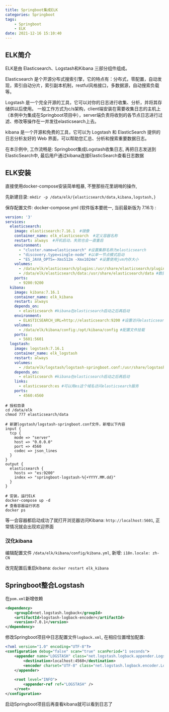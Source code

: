 ```yaml
---
title: Springboot集成ELK
categories: Springboot
tags:
    - Springboot
    - ELK
date: 2021-12-16 15:10:40
---
```


## ELK简介

ELK是由 Elasticsearch、Logstash和Kibana 三部分组件组成。

Elasticsearch 是个开源分布式搜索引擎，它的特点有：分布式，零配置，自动发现，索引自动分片，索引副本机制，restful风格接口，多数据源，自动搜索负载等。

Logstash 是一个完全开源的工具，它可以对你的日志进行收集、分析，并将其存储供以后使用。
一般工作方式为c/s架构，client端安装在需要收集日志的主机上（本例中为集成在Springboot项目中），server端负责将收到的各节点日志进行过滤、修改等操作在一并发往elasticsearch上去。

kibana 是一个开源和免费的工具，它可以为 Logstash 和 ElasticSearch 提供的日志分析友好的 Web 界面，可以帮助您汇总、分析和搜索重要数据日志。

在本示例中, 工作流畅是: Springboot集成Logstash收集日志, 再把日志发送到ElasticSearch中, 最后用户通过kibana连接ElasticSearch查看日志数据

## ELK安装

直接使用docker-compose安装简单粗暴, 不整那些花里胡哨的操作,

先新建目录: `mkdir -p /data/elk/{elasticsearch/data,kibana,logstash,}`

保存配置文件: docker-compose.yml (软件版本要统一, 当前最新版为 7.16.1) :

```yaml
version: '3'
services:
  elasticsearch:
    image: elasticsearch:7.16.1  #镜像
    container_name: elk_elasticsearch  #定义容器名称
    restart: always  #开机启动，失败也会一直重启
    environment:
      - "cluster.name=elasticsearch" #设置集群名称为elasticsearch
      - "discovery.type=single-node" #以单一节点模式启动
      - "ES_JAVA_OPTS=-Xms512m -Xmx1024m" #设置使用jvm内存大小
    volumes:
      - /data/elk/elasticsearch/plugins:/usr/share/elasticsearch/plugins #插件文件挂载
      - /data/elk/elasticsearch/data:/usr/share/elasticsearch/data #数据文件挂载
    ports:
      - 9200:9200
  kibana:
    image: kibana:7.16.1
    container_name: elk_kibana
    restart: always
    depends_on:
      - elasticsearch #kibana在elasticsearch启动之后再启动
    environment:
      - ELASTICSEARCH_URL=http://elasticsearch:9200 #设置访问elasticsearch的地址
    volumes:
      - /data/elk/kibana/config:/opt/kibana/config #配置文件挂载
    ports:
      - 5601:5601
  logstash:
    image: logstash:7.16.1
    container_name: elk_logstash
    restart: always
    volumes:
      - /data/elk/logstash/logstash-springboot.conf:/usr/share/logstash/pipeline/logstash.conf #挂载logstash的配置文件
    depends_on:
      - elasticsearch #kibana在elasticsearch启动之后再启动
    links:
      - elasticsearch:es #可以用es这个域名访问elasticsearch服务
    ports:
      - 4560:4560
```

```shell
# 授权目录
cd /data/elk
chmod 777 elasticsearch/data

# 新建logstash/logstash-springboot.conf文件，新增以下内容
input {
  tcp {
    mode => "server"
    host => "0.0.0.0"
    port => 4560
    codec => json_lines
  }
}
output {
  elasticsearch {
    hosts => "es:9200"
    index => "springboot-logstash-%{+YYYY.MM.dd}"
  }
}

# 安装，运行ELK
docker-compose up -d
# 查看容器运行状态
docker ps
```

等一会容器都启动成功了就打开浏览器访问Kibana: `http://localhost:5601`, 正常情况就会出现欢迎界面

### 汉化kibana
编辑配置文件 `/data/elk/kibana/config/kibana.yml`, 新增: `i18n.locale: zh-CN`

改完配置后重启kibana: `docker restart elk_kibana `

## Springboot整合Logstash

在`pom.xml`新增依赖

```xml
<dependency>
    <groupId>net.logstash.logback</groupId>
    <artifactId>logstash-logback-encoder</artifactId>
    <version>7.0.1</version>
</dependency>
```

修改Springboot项目中日志配置文件`logback.xml`, 在相应位置增加配置:

```xml
<?xml version="1.0" encoding="UTF-8"?>
<configuration debug="false" scan="true" scanPeriod="1 seconds">
    <appender name="LOGSTASH" class="net.logstash.logback.appender.LogstashTcpSocketAppender">
        <destination>localhost:4560</destination>
        <encoder charset="UTF-8" class="net.logstash.logback.encoder.LogstashEncoder"/>
    </appender>
    
    <root level="INFO">
        <appender-ref ref="LOGSTASH" />
    </root>
</configuration>
```

启动Springboot项目后再查看kibana就可以看到日志了
